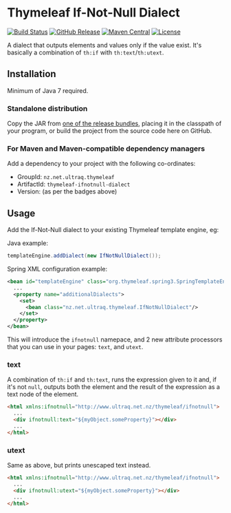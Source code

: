 
Thymeleaf If-Not-Null Dialect
=============================

[![Build Status](https://travis-ci.org/ultraq/thymeleaf-ifnotnull-dialect.svg?branch=master)](https://travis-ci.org/ultraq/thymeleaf-ifnotnull-dialect)
[![GitHub Release](https://img.shields.io/github/release/ultraq/thymeleaf-ifnotnull-dialect.svg?maxAge=3600)](https://github.com/ultraq/thymeleaf-ifnotnull-dialect/releases/latest)
[![Maven Central](https://img.shields.io/maven-central/v/nz.net.ultraq.thymeleaf/thymeleaf-ifnotnull-dialect.svg?maxAge=3600)](http://search.maven.org/#search|ga|1|g%3A%22nz.net.ultraq.thymeleaf%22%20AND%20a%3A%22thymeleaf-ifnotnull-dialect%22)
[![License](https://img.shields.io/github/license/ultraq/thymeleaf-ifnotnull-dialect.svg?maxAge=2592000)](https://github.com/ultraq/thymeleaf-ifnotnull-dialect/blob/master/LICENSE.txt)

A dialect that outputs elements and values only if the value exist.  It's
basically a combination of `th:if` with `th:text`/`th:utext`.


Installation
------------

Minimum of Java 7 required.

### Standalone distribution
Copy the JAR from [one of the release bundles](https://github.com/ultraq/thymeleaf-ifnotnull-dialect/releases),
placing it in the classpath of your program, or build the project from the
source code here on GitHub.

### For Maven and Maven-compatible dependency managers
Add a dependency to your project with the following co-ordinates:

 - GroupId: `nz.net.ultraq.thymeleaf`
 - ArtifactId: `thymeleaf-ifnotnull-dialect`
 - Version: (as per the badges above)


Usage
-----

Add the If-Not-Null dialect to your existing Thymeleaf template engine, eg:

Java example:

```java
templateEngine.addDialect(new IfNotNullDialect());
```

Spring XML configuration example:

```xml
<bean id="templateEngine" class="org.thymeleaf.spring3.SpringTemplateEngine">
  ...
  <property name="additionalDialects">
    <set>
      <bean class="nz.net.ultraq.thymeleaf.IfNotNullDialect"/>
    </set>
  </property>
</bean>
```

This will introduce the `ifnotnull` namepace, and 2 new attribute processors
that you can use in your pages: `text`, and `utext`.

### text

A combination of `th:if` and `th:text`, runs the expression given to it and, if
it's not `null`, outputs both the element and the result of the expression
as a text node of the element.

```html
<html xmlns:ifnotnull="http://www.ultraq.net.nz/thymeleaf/ifnotnull">
  ...
  <div ifnotnull:text="${myObject.someProperty}"></div>
  ...
</html>
```

### utext

Same as above, but prints unescaped text instead.

```html
<html xmlns:ifnotnull="http://www.ultraq.net.nz/thymeleaf/ifnotnull">
  ...
  <div ifnotnull:utext="${myObject.someProperty}"></div>
  ...
</html>
```
